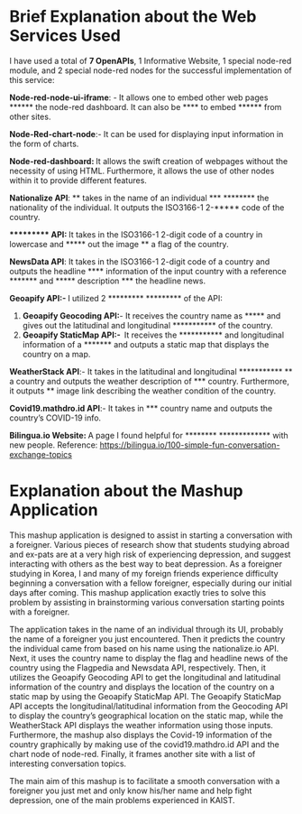 <h1>Brief Explanation about the Web Services Used</h1>
<p><span>I have used a total of <strong>7 OpenAPIs</strong>, 1 Informative Website, 1 special node-red module, and 2 special node-red nodes for the successful implementation of this service:</span></p>
<p><strong><span>Node-red-node-ui-iframe</span></strong><span>: - It allows one to embed other web pages ****** the node-red dashboard. It can also be **** to embed ****** from other sites.&nbsp;</span></p>
<p><strong><span>Node-Red-chart-node</span></strong><span>:- It can be used for displaying input information in the form of charts.&nbsp;</span></p>
<p><strong><span>Node-red-dashboard:&nbsp;</span></strong><span>It allows the swift creation of webpages without the necessity of using HTML. Furthermore, it allows the use of other nodes within it to provide different features.</span></p>
<p><strong><span>Nationalize API</span></strong><span>: ** takes in the name of an individual *** ******** the nationality of the individual. It outputs the ISO3166-1 2-***** code of the country.</span></p>
<p><strong><span>********* API:&nbsp;</span></strong><span>It takes in the ISO3166-1 2-digit code of a country in lowercase and ***** out the image ** a flag of the country.&nbsp;</span></p>
<p><strong><span>NewsData API</span></strong><span>: It takes in the ISO3166-1 2-digit code of a country and outputs the headline **** information of the input country with a reference ******* and ***** description *** the headline news.</span></p>
<p><strong><span>Geoapify API:-&nbsp;</span></strong><span>I utilized 2 ********* ********* of the API:</span></p>
<ol start="1">
    <li><strong><span>Geoapify Geocoding API:</span></strong><span>- It receives the country name as ***** and gives out the latitudinal and longitudinal *********** of the country.</span></li>
    <li><strong><span>Geoapify StaticMap API:- &nbsp;</span></strong><span>It receives the *********** and longitudinal information of a ******* and outputs a static map that displays the country on a map.&nbsp;</span></li>
</ol>
<p><strong><span>WeatherStack API</span></strong><span>:- It takes in the latitudinal and longitudinal *********** ** a country and outputs the weather description of *** country. Furthermore, it outputs ** image link describing the weather condition of the country.</span></p>
<p><strong><span>Covid19.mathdro.id API</span></strong><span>:- It takes in *** country name and outputs the country&rsquo;s COVID-19 info.&nbsp;</span></p>
<p><strong><span>Bilingua.io Website:&nbsp;</span></strong><span>A page I found helpful for ******** ************* with new people. Reference:&nbsp;</span><span><a href="https://bilingua.io/100-simple-fun-conversation-exchange-topics"><span>https://bilingua.io/100-simple-fun-conversation-exchange-topics</span></a></span></p>
<h1>Explanation about the Mashup Application</h1>
<p>This mashup application is designed to assist in starting a conversation with a foreigner. Various pieces of research show that students studying abroad and ex-pats are at a very high risk of experiencing depression, and suggest interacting with others as the best way to beat depression. As a foreigner studying in Korea, I and many of my foreign friends experience difficulty beginning a conversation with a fellow foreigner, especially during our initial days after coming. This mashup application exactly tries to solve this problem by assisting in brainstorming various conversation starting points with a foreigner.</p>
<p>The application takes in the name of an individual through its UI, probably the name of a foreigner you just encountered. Then it predicts the country the individual came from based on his name using the nationalize.io API. Next, it uses the country name to display the flag and headline news of the country using the Flagpedia and Newsdata API, respectively. Then, it utilizes the Geoapify Geocoding API to get the longitudinal and latitudinal information of the country and displays the location of the country on a static map by using the Geoapify StaticMap API. The Geoapify StaticMap API accepts the longitudinal/latitudinal information from the Geocoding API to display the country’s geographical location on the static map, while the WeatherStack API displays the weather information using those inputs. Furthermore, the mashup also displays the Covid-19 information of the country graphically by making use of the covid19.mathdro.id API and the chart node of node-red. Finally, it frames another site with a list of interesting conversation topics.</p>
<p>The main aim of this mashup is to facilitate a smooth conversation with a foreigner you just met and only know his/her name and help fight depression, one of the main problems experienced in KAIST.</p>
